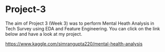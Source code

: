 # Project-3
The aim of Project 3 (Week 3) was to perform Mental Heath Analysis in Tech Survey using EDA and Feature Engineering.
You can click on the link below and have a look at my project.

https://www.kaggle.com/simrangupta220/mental-health-analysis
